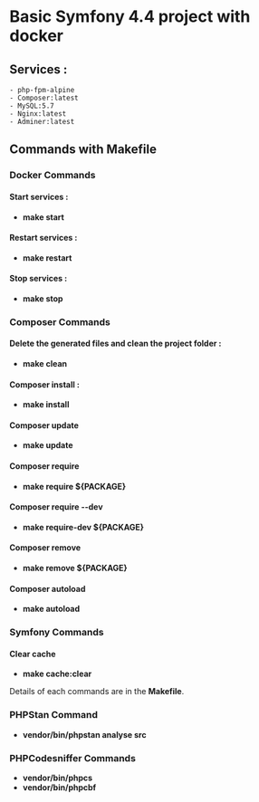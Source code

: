 # Basic Symfony 4.4 project with docker

## Services :
    - php-fpm-alpine
    - Composer:latest
    - MySQL:5.7
    - Nginx:latest
    - Adminer:latest
    
## Commands with Makefile

### Docker Commands

#### Start services : 
 - **make start**
    
#### Restart services : 
 - **make restart**
    
#### Stop services : 
 - **make stop**
    
### Composer Commands

#### Delete the generated files and clean the project folder : 
 - **make clean**
    
#### Composer install : 
 - **make install**
    
#### Composer update
 - **make update**
    
#### Composer require
 - **make require ${PACKAGE}**
    
#### Composer require --dev
 - **make require-dev ${PACKAGE}**
    
#### Composer remove
 - **make remove ${PACKAGE}**    
    
#### Composer autoload       
 - **make autoload**
 
### Symfony Commands

#### Clear cache
 - **make cache:clear**    
      
Details of each commands are in the **Makefile**.

### PHPStan Command 
 - **vendor/bin/phpstan analyse src**
 
### PHPCodesniffer Commands
 - **vendor/bin/phpcs**
 - **vendor/bin/phpcbf**  
